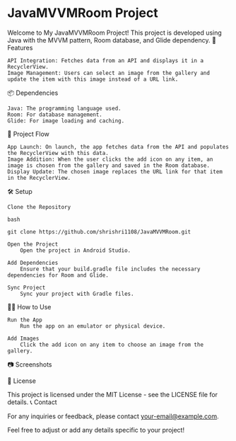 # JavaMVVMRoom Project

Welcome to My JavaMVVMRoom Project! This project is developed using Java with the MVVM pattern, Room
database, and Glide dependency.
🚀 Features

    API Integration: Fetches data from an API and displays it in a RecyclerView.
    Image Management: Users can select an image from the gallery and update the item with this image instead of a URL link.

📦 Dependencies

    Java: The programming language used.
    Room: For database management.
    Glide: For image loading and caching.

📄 Project Flow

    App Launch: On launch, the app fetches data from the API and populates the RecyclerView with this data.
    Image Addition: When the user clicks the add icon on any item, an image is chosen from the gallery and saved in the Room database.
    Display Update: The chosen image replaces the URL link for that item in the RecyclerView.

🛠️ Setup

    Clone the Repository

    bash

    git clone https://github.com/shrishri1108/JavaMVVMRoom.git

    Open the Project
        Open the project in Android Studio.

    Add Dependencies
        Ensure that your build.gradle file includes the necessary dependencies for Room and Glide.

    Sync Project
        Sync your project with Gradle files.

🧑‍💻 How to Use

    Run the App
        Run the app on an emulator or physical device.

    Add Images
        Click the add icon on any item to choose an image from the gallery.

📷 Screenshots

📝 License

This project is licensed under the MIT License - see the LICENSE file for details.
📞 Contact

For any inquiries or feedback, please contact your-email@example.com.

Feel free to adjust or add any details specific to your project!
